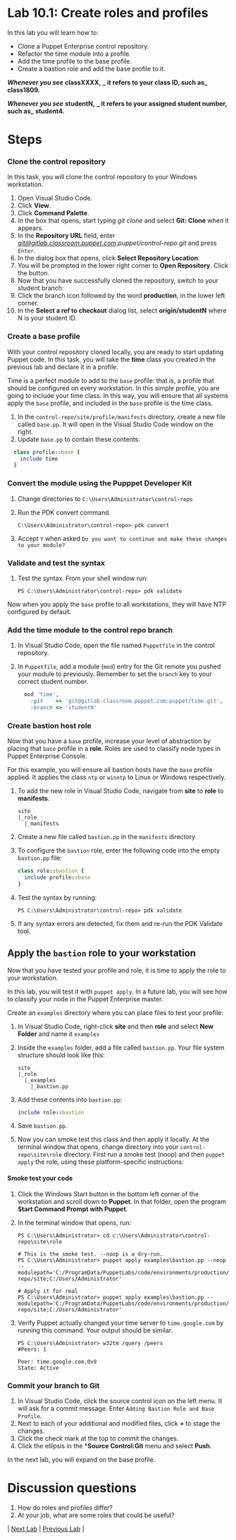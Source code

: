 # Lab 10.1: Create roles and profiles

In this lab you will learn how to:

* Clone a Puppet Enterprise control repository.
* Refactor the time module into a profile.
* Add the time profile to the base profile.
* Create a bastion role and add the base profile to it.

**_Whenever you see_** **classXXXX,** **_ it refers to your class ID, such as_** **class1809.**

**_Whenever you see_** **studentN,** **_ it refers to your assigned student number, such as_** **student4.**

# Steps

### Clone the control repository

In this task, you will clone the control repository to your Windows workstation.

1. Open Visual Studio Code.
1. Click **View**.
1. Click **Command Palette**.
1. In the box that opens, start typing *git clone* and select **Git: Clone** when it appears.
1. In the **Repository URL** field, enter *git@gitlab.classroom.puppet.com:puppet/control-repo.git* and press `Enter`.
1. In the dialog box that opens, click **Select Repository Location**.
1. You will be prompted in the lower right corner to **Open Repository**. Click the button.
1. Now that you have successfully cloned the repository, switch to your student branch:
  1. Click the branch icon followed by the word **production**, in the lower left corner.
  1. In the **Select a ref to checkout** dialog list, select **origin/studentN** where N is your student ID.

### Create a base profile

With your control repository cloned locally, you are ready to start updating Puppet code. In this task, you will take the **time** class you created in the previous lab and declare it in a profile.

Time is a perfect module to add to the `base` profile: that is, a profile that should be configured on every workstation. In this simple profile, you are going to include your time class. In this way, you will ensure that all systems apply the `base` profile, and included in the `base` profile is the time class.

1. In the `control-repo/site/profile/manifests` directory, create a new file called `base.pp`. It will open in the Visual Studio Code window on the right. 
1. Update `base.pp` to contain these contents:

```ruby
  class profile::base {
    include time
  }
```

### Convert the module using the Pupppet Developer Kit

1. Change directories to `C:\Users\Administrator\control-repo`
1. Run the PDK convert command

    ```C:\Users\Administrator\control-repo> pdk convert```

1. Accept `Y` when asked `Do you want to continue and make these changes to your module?`

### Validate and test the syntax

1. Test the syntax. From your shell window run:

    ```PS C:\Users\Administrator\control-repo> pdk validate```

Now when you apply the `base` profile to all workstations, they will have NTP configured by default.

### Add the time module to the control repo branch

1. In Visual Studio Code, open the file named `Puppetfile` in the control repository.
1. In `Puppetfile`, add a module (`mod`) entry for the Git remote you pushed your module to previously. Remember to set the `branch` key to your correct student number.

    ```ruby
      mod 'time',
        :git    => 'git@gitlab.classroom.puppet.com:puppet/time.git',
        :branch => 'studentN'
    ```

### Create bastion host role

Now that you have a `base` profile, increase your level of abstraction by placing that `base` profile in a **role**. Roles are used to classify node types in Puppet Enterprise Console.

For this example, you will ensure all bastion hosts have the `base` profile applied. It applies the class `ntp` or `winntp` to Linux or Windows respectively.

1. To add the new role in Visual Studio Code, navigate from **site** to **role** to **manifests**.

    ```
    site
    |_role
      |_manifests
    ```

1. Create a new file called `bastion.pp` in the `manifests` directory.

1. To configure the `bastion` role, enter the following code into the empty `bastion.pp` file:

    ```ruby
    class role::bastion {
      include profile::base
    }
    ```

1. Test the syntax by running:

    ```PS C:\Users\Administrator\control-repo> pdk validate```

1. If any syntax errors are detected, fix them and re-run the PDK Validate tool.

## Apply the `bastion` role to your workstation

Now that you have tested your profile and role, it is time to apply the role to your workstation. 

In this lab, you will test it with `puppet apply`. In a future lab, you will see how to classify your node in the Puppet Enterprise master.

Create an `examples` directory where you can place files to test your profile:

1. In Visual Studio Code, right-click **site** and then **role** and select **New Folder** and name it `examples`
1. Inside the `examples` folder, add a file called `bastion.pp`. Your file system structure should look like this:

    ```
    site
    |_role
      |_examples
        |_bastion.pp
    ```

1. Add these contents into `bastion.pp`:

    ```ruby
    include role::bastion
    ```

1. Save `bastion.pp`.

1. Now you can smoke test this class and then apply it locally. At the terminal window that opens, change directory into your `control-repo\site\role` directory. First run a smoke test (noop) and then `puppet apply` the role, using these platform-specific instructions:

#### Smoke test your code

1. Click the Windows Start button in the bottom left corner of the workstation and scroll down to **Puppet**. In that folder, open the program **Start Command Prompt with Puppet**.

1. In the terminal window that opens, run:

    ```
    PS C:\Users\Administrator> cd c:\Users\Administrator\control-repo\site\role
    
    # This is the smoke test. --noop is a dry-run.
    PS C:\Users\Administrator> puppet apply examples\bastion.pp --noop --modulepath='C:/ProgramData/PuppetLabs/code/environments/production/modules;C:/Users/Administrator/control-repo/site;C:/Users/Administrator'
    
    # Apply it for real
    PS C:\Users\Administrator> puppet apply examples\bastion.pp --modulepath='C:/ProgramData/PuppetLabs/code/environments/production/modules;C:/Users/Administrator/control-repo/site;C:/Users/Administrator'
    ```

1. Verify Puppet actually changed your time server to `time.google.com` by running this command. Your output should be similar.

    ```
    PS C:\Users\Administrator> w32tm /query /peers
    #Peers: 1
    
    Peer: time.google.com,0x9
    State: Active
    ```

### Commit your branch to Git

1. In Visual Studio Code, click the source control icon on the left menu. It will ask for a commit message. Enter `Adding Bastion Role and Base Profile`.
1. Next to each of your additional and modified files, click **+** to stage the changes. 
1. Click the check mark at the top to commit the changes. 
1. Click the ellipsis in the ***Source Control:Git** menu and select **Push**.

In the next lab, you will expand on the base profile.

# Discussion questions

1. How do roles and profiles differ?
1. At your job, what are some roles that could be useful?

|  [Next Lab](../lab-12.1-Expand-initial-roles-and-profiles)  |  [Previous Lab](../lab-9.1-Test-module-syntax-and-style)  |